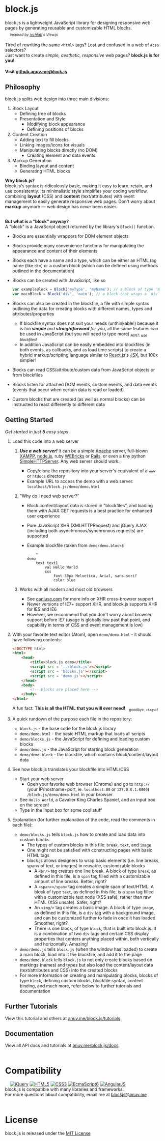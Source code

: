 # block.js
block.js is a lightweight JavaScript library for designing responsive web pages by generating reusable and customizable HTML blocks.  
&nbsp;&nbsp;&nbsp;&nbsp;<sub>*inspired by [techlab](https://github.com/techlabeducation)'s View.js*</sub>  
&nbsp;  
Tired of rewriting the same `<html>` tags? Lost and confused in a web of `#css` selectors?  
Just want to create *simple, aesthetic, responsive* web pages? **block.js is for you!**  
#### Visit [github.anuv.me/block.js](http://github.anuv.me/block.js)  

## Philosophy
block.js splits web design into three main divisions:

1. Block Layout
    - Defining tree of blocks
    - Presentation and Style
        - Modifying block appearance
        - Defining positions of blocks
2. Content Creation  
    - Adding text to fill blocks  
    - Linking images/icons for visuals
    - Manipulating blocks directly (no DOM)
        - Creating element and data events
3. Markup Generation
    - Binding layout and content
    - Generating HTML blocks


**Why block.js?**  
block.js's syntax is ridiculously basic, making it easy to learn, retain, and use consistently. Its minimalistic style simplifies your coding workflow, combining **layout** (CSS) and **content** (text/attributes) with event management to easily generate responsive web pages. Don't worry about **markup** anymore — web design has *never* been easier.

&nbsp;   
**But what is a "block" anyway?**  
A "block" is a JavaScript object returned by the library's `Block()` function.
- Blocks are essentially wrappers for DOM element objects
- Blocks provide many convenience functions for manipulating the appearance and content of their elements
- Blocks each have a name and a type, which can be either an HTML tag name (like `div`) or a custom block (which can be defined using methods outlined in the documentation)
- Blocks can be created with JavaScript, like so

    ```javascript
    var exampleBlock = Block('myType', 'myName'); // a block of type 'myType' and name 'myName'
    var mainBlock = Block('div', 'main'); // a block that wraps a `div` element and has name 'main'
    ```
- Blocks can also be created in the blockfile, a file with simple syntax outlining the data for creating blocks with different names, types and attributes/properties
    - If blockfile syntax does not suit your needs (unthinkable!) because it is *too* ***simple*** *and* ***straightforward*** *for you*, all the same features can be used in JavaScript (but you will need to type more) <sub>*HINT: use blockfiles!*</sub>
    - In addition JavaScript can be easily embedded into blockfiles (in both events, as callbacks, and as load time scripts) to create a hybrid markup/scripting language similar to [React.js](https://facebook.github.io/react/)'s [JSX](https://facebook.github.io/react/docs/jsx-in-depth.html), but 100x simpler!
- Blocks can read CSS/attribute/custom data from JavaScript objects or from blockfiles
- Blocks listen for attached DOM events, custom events, and data events (events that occur when certain data is read or loaded)
- Custom blocks that are created (as well as normal blocks) can be instructed to react differently to different data

## Getting Started
*Get started in just* ***5*** *easy steps*  

1. Load this code into a web server
    1. ***Use a web server!*** It can be a simple [Apache](https://httpd.apache.org/) server, full-blown [XAMPP](https://www.apachefriends.org/index.html), [node.js](http://nodejs.org), ruby [WEBricks](http://ruby-doc.org/stdlib-2.0.0/libdoc/webrick/rdoc/WEBrick.html) or [Rails](http://rubyonrails.org/), or even a tiny python [SimpleHTTPServer](https://docs.python.org/2/library/simplehttpserver.html). Any web server should work.
        - Copy/clone the repository into your server's equivalent of a `www` or `htdocs` directory
        - Example URL to access the demo with a web server: `localhost/block.js/demo/demo.html`
    2. "Why do I need web server?"
        - Block content/layout data is stored in "blockfiles", and loading them with AJAX GET requests is a best practice for enhanced user experience
        - Pure JavaScript XHR (XMLHTTPRequest) and jQuery AJAX (including both asynchronous/synchronous requests) are supported
        - Example blockfile (taken from `demo/demo.block`):

            ```
                *
            demo
                text text1
                    val Hello World
                    css
                        font 30px Helvetica, Arial, sans-serif
                        color blue
            ```

    3. Works with all modern and most old browsers
        - See [caniuse.com](http://caniuse.com/#feat=xhr2) for more info on XHR cross-browser support
        - Newer versions of IE7+ support XHR, and block.js supports XHR for IE5 and IE6
        - However, we recommend that you don't worry about browser support before IE7 (usage is globally low past that point, and capability in terms of CSS and event management is low)
2. With your favorite text editor (Atom), open `demo/demo.html` - it should have following contents:

    ```html
    <!DOCTYPE html>
    <html>
        <head>
            <title>block.js demo</title>
            <script src = '../block.js'></script>
            <script src = 'blocks.js'></script>
            <script src = 'demo.js'></script>
        </head>
        <body>
            <!-- blocks are placed here -->
        </body>
    </html>
    ```

    A fun fact: **This is all the HTML that you will ever need!** &nbsp; <sub>goodbye, `<tags>`!</sub>
3. A quick rundown of the purpose each file in the repository:
    - `block.js` - the base code for the block.js library
    - `demo/demo.html` - the basic HTML markup that loads all scripts
    - `demo/blocks.js` - the JavaScript for defining and loading custom blocks
    - `demo/demo.js` - the JavaScript for starting block generation
    - `demo/demo.block` - the blockfile, which contains block/content/layout data
4. See how block.js translates your blockfile into HTML/CSS
    - Start your web server
        - Open your favorite web browser (Chrome) and go to `http://` (your IP/hostname+port, ie. `localhost:80` or `127.0.0.1:8000`) `/block.js/demo/demo.html` in your browser
    - See `Hello World`, a Cavalier King Charles Spaniel, and an input box on the screen!
    - Type in the input box for some cool stuff
5. Explanation (for further explanation of the code, read the comments in each file):
    - `demo/blocks.js` tells `block.js` how to create and load data into custom blocks
        - The types of custom blocks in this file: `break`, `text`, and `image`
        - One might not be satisfied with constructing pages with basic HTML tags
        - block.js allows designers to wrap basic elements (i.e. line breaks, spans of text, or images) in reusable, customizable blocks
            - A `<br/>` tag creates one line break. A block of type `break`, as defined in this file, is a `span` tag filled with a customizable amount of line breaks. Better, right?
            - A `<span></span>` tag creates a simple span of text/HTML. A block of type `text`, as defined in this file, is a `span` tag filled with a customizable text node (XSS safe), rather than raw HTML (XSS unsafe). Safer, right?
            - An `<img/>` tag creates a basic image. A block of type `image`, as defined in this file, is a `div` tag with a background image, and can be customized further to fade in once it has loaded. Smoother, right?
            - There is one block, of type `block`, that is built into block.js. It is a combination of two `div` tags and certain CSS display properties that centers anything placed within, both vertically and horizontally. Amazing!
    - `demo/demo.js` tells `block.js` (when the window has loaded) to create a main block, load into it the blockfile, and add it to the page
    - `demo/demo.block` tells `block.js` to not only create blocks based on markings (names) and types but also load the content/layout data (text/attributes and CSS) into the created blocks
    - For more information on creating and manipulating blocks, blocks of type `block`, defining custom blocks, blockfile syntax, content binding, and much more, refer below to further tutorials and documentation

## Further Tutorials
View this tutorial and others at [anuv.me/block.js/tutorials](http://anuv.me/block.js/tutorials)

## Documentation
View all API docs and tutorials at [anuv.me/block.js/docs](http://anuv.me/block.js/docs)
&nbsp;  
&nbsp;  

# Compatibility
&nbsp;&nbsp;&nbsp;&nbsp;[![jQuery](http://anuv.me/block.js/img/logo/jQueryB_75.png)](https://jquery.com/) [![HTML5](http://anuv.me/block.js/img/logo/html5_75.png)](https://developer.mozilla.org/en-US/docs/Web/Guide/HTML/HTML5) [![CSS3](http://anuv.me/block.js/img/logo/css3_75.png)](https://developer.mozilla.org/en-US/docs/Web/CSS/CSS3) [![EcmaScript6](http://anuv.me/block.js/img/logo/js5_75.png)](https://developer.mozilla.org/en-US/docs/Web/JavaScript/New_in_JavaScript/ECMAScript_6_support_in_Mozilla)
[![AngularJS](http://anuv.me/pocketjs/img/logo/node_75.png)](https://nodejs.org/)  
block.js is compatible with many libraries and frameworks.  
For more questions about compatibility, email me at [blockjs@anuv.me](mailto:blockjs@anuv.me?Subject=Compatibility%20Issue)  
&nbsp;  
# License
block.js is released under the [MIT License](https://github.com/anuvgupta/block.js/blob/v3/LICENSE.md)
